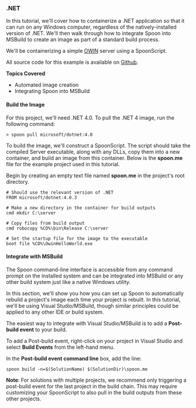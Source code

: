 ### .NET

In this tutorial, we'll cover how to containerize a .NET application so that it can run on any Windows computer, regardless of the natively-installed version of .NET. We'll then walk through how to integrate Spoon into MSBuild to create an image as part of a standard build process. 

We'll be containerizing a simple [OWIN](http://owin.org/) server using a SpoonScript. 

All source code for this example is available on [Github](https://github.com/matt-black2/SimpleOwinServer). 

**Topics Covered**

- Automated image creation
- Integrating Spoon into MSBuild

#### Build the Image

For this project, we'll need .NET 4.0. To pull the .NET 4 image, run the following command: 

```
> spoon pull microsoft/dotnet:4.0
```

To build the image, we'll construct a SpoonScript. The script should take the compiled Server executable, along with any DLLs, copy them into a new container, and build an image from this container. Below is the **spoon.me** file for the example project used in this tutorial. 

Begin by creating an empty text file named **spoon.me** in the project's root directory.

```
# Should use the relevant version of .NET
FROM microsoft/dotnet:4.0.3

# Make a new directory in the container for build outputs
cmd mkdir C:\server

# Copy files from build output 
cmd robocopy %CD%\bin\Release C:\server

# Set the startup file for the image to the executable
boot file %CD%\OwinHelloWorld.exe
```

#### Integrate with MSBuild

The Spoon command-line interface is accessible from any command prompt on the installed system and can be integrated into MSBuild or any other build system just like a native Windows utility. 

In this section, we'll show you how you can set up Spoon to automatically rebuild a project's image each time your project is rebuilt. In this tutorial, we'll be using Visual Studio/MSBuild, though similar principles could be applied to any other IDE or build system. 

The easiest way to integrate with Visual Studio/MSBuild is to add a **Post-build event** to your build. 

To add a Post-build event, right-click on your project in Visual Studio and select **Build Events** from the left-hand menu. 

In the **Post-build event command line** box, add the line: 

```
spoon build -n=$(SolutionName) $(SolutionDir)\spoon.me
```

**Note**: For solutions with multiple projects, we recommend only triggering a post-build event for the last project in the build chain. This may require customizing your SpoonScript to also pull in the build outputs from these other projects. 